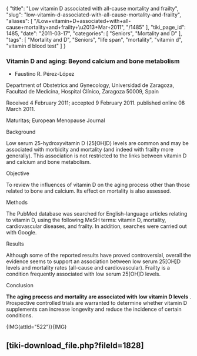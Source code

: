 {
    "title": "Low vitamin D associated with all-cause mortality and frailty",
    "slug": "low-vitamin-d-associated-with-all-cause-mortality-and-frailty",
    "aliases": [
        "/Low+vitamin+D+associated+with+all-cause+mortality+and+frailty+\u2013+Mar+2011",
        "/1485"
    ],
    "tiki_page_id": 1485,
    "date": "2011-03-17",
    "categories": [
        "Seniors",
        "Mortality and D"
    ],
    "tags": [
        "Mortality and D",
        "Seniors",
        "life span",
        "mortality",
        "vitamin d",
        "vitamin d blood test"
    ]
}


### Vitamin D and aging: Beyond calcium and bone metabolism

* Faustino R. Pérez-López

Department of Obstetrics and Gynecology, Universidad de Zaragoza, Facultad de Medicina, Hospital Clínico, Zaragoza 50009, Spain

Received 4 February 2011; accepted 9 February 2011. published online 08 March 2011.

Maturitas; European Menopause Journal 

Background

Low serum 25-hydroxyvitamin D (25<span>[OH]</span>D) levels are common and may be associated with morbidity and mortality (and indeed with frailty more generally). This association is not restricted to the links between vitamin D and calcium and bone metabolism.

Objective

To review the influences of vitamin D on the aging process other than those related to bone and calcium. Its effect on mortality is also assessed.

Methods

The PubMed database was searched for English-language articles relating to vitamin D, using the following MeSH terms: vitamin D, mortality, cardiovascular diseases, and frailty. In addition, searches were carried out with Google.

Results

Although some of the reported results have proved controversial, overall the evidence seems to support an association between low serum 25<span>[OH]</span>D levels and mortality rates (all-cause and cardiovascular). Frailty is a condition frequently associated with low serum 25<span>[OH]</span>D levels.

Conclusion

 **The aging process and mortality are associated with low vitamin D levels** . Prospective controlled trials are warranted to determine whether vitamin D supplements can increase longevity and reduce the incidence of certain conditions.

{IMG(attId="522")}{IMG}

## <span>[tiki-download_file.php?fileId=1828]</span>